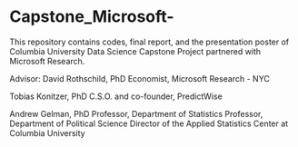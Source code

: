 # Capstone_Microsoft-
This repository contains codes, final report, and the presentation poster of Columbia University Data Science Capstone Project partnered with Microsoft Research. 

Advisor: 
David Rothschild, PhD
Economist, Microsoft Research - NYC

Tobias Konitzer, PhD
C.S.O. and co-founder, PredictWise

Andrew Gelman, PhD 
Professor, Department of Statistics 
Professor, Department of Political Science 
Director of the Applied Statistics Center at Columbia University 
